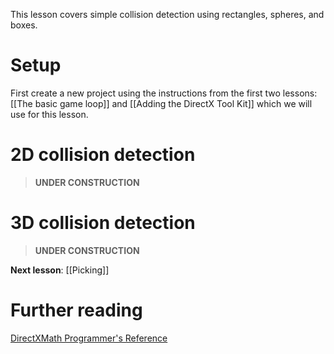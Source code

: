 This lesson covers simple collision detection using rectangles, spheres, and boxes.

# Setup
First create a new project using the instructions from the first two lessons: [[The basic game loop]] and
[[Adding the DirectX Tool Kit]] which we will use for this lesson.

# 2D collision detection

> **UNDER CONSTRUCTION**

# 3D collision detection

> **UNDER CONSTRUCTION**

**Next lesson**: [[Picking]]

# Further reading

[DirectXMath Programmer's Reference](http://msdn.microsoft.com/en-us/library/windows/desktop/ee415574.aspx)